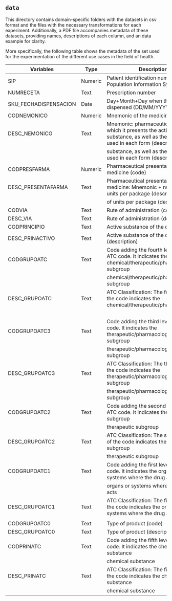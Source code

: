 ## `data`
This directory contains domain-specific folders with the datasets in csv format and the files with the necessary transformations for each experiment. Additionally, a PDF file accompanies metadata of these datasets, providing names, descriptions of each column, and an data example for clarity.

More specifically, the following table shows the metadata of the set used for the experimentation of the different use cases in the field of health.

| Variables             | Type    | Description                                                                                                                    | Data example                                     |
|-----------------------|---------|--------------------------------------------------------------------------------------------------------------------------------|--------------------------------------------------|
| SIP                   | Numeric | Patient identification number in the Population Information System                                                             | 7                                                |
| NUMRECETA             | Text    | Prescription number                                                                                                            | EP2521914794                                     |
| SKU_FECHADISPENSACION | Date    | Day+Month+Day when the drug was dispensed {DD/MM/YYYY}                                                                         | 23/10/2018                                       |
| CODNEMONICO           | Numeric | Mnemonic of the medicine (code)                                                                                                | 1614.0                                           |
| DESC_NEMONICO         | Text    | Mnemonic: pharmaceutical form in which it presents the active substance, as well as the amount used in each form (description) | SIMVASTATINA COMPRIMIDOS 40 MG                   |
|                       |         | substance, as well as the amount used in each form (description)                                                               |                                                  |
| CODPRESFARMA          | Numeric | Pharmaceutical presentation of the medicine (code)                                                                             | 2771.0                                           |
| DESC_PRESENTAFARMA    | Text    | Pharmaceutical presentation of the medicine: Mnemonic + number or units per package (description)                              | SIMVASTATINA 40 MG / 28 COMPRIMIDOS              |
|                       |         | of units per package (description)                                                                                             |                                                  |
| CODVIA                | Text    | Rute of administration (code)                                                                                                  | B21                                              |
| DESC_VIA              | Text    | Rute of administration (description)                                                                                           | ORAL                                             |
| CODPRINCIPIO          | Text    | Active substance of the drug (code)                                                                                            | 1023A                                            |
| DESC_PRINACTIVO       | Text    | Active substance of the drug (description)                                                                                     | SIMVASTATINA                                     |
| CODGRUPOATC           | Text    | Code adding the fourth level of the ATC code. It indicates the chemical/therapeutic/pharmacological subgroup                   | C10AA                                            |
|                       |         | chemical/therapeutic/pharmacological subgroup                                                                                  |                                                  |
| DESC_GRUPOATC         | Text    | ATC Classification: The fourth level of the code indicates the chemical/therapeutic/pharmacological                            | INHIBIDORES DE LA HMG-CoA REDUCTASA (HIPOLIPEM.) |
|                       |         |                                                                                                                                | REDUCTASA (HIPOLIPEM.)                           |
| CODGRUPOATC3          | Text    | Code adding the third level of the ATC code. It indicates the therapeutic/pharmacological subgroup                             | C10A                                             |
|                       |         | therapeutic/pharmacological subgroup                                                                                           |                                                  |
| DESC_GRUPOATC3        | Text    | ATC Classification: The third level of the code indicates the therapeutic/pharmacological subgroup                             | REDUCTORES DEL COLESTEROL Y TRIGLICERIDOS        |
|                       |         | therapeutic/pharmacological subgroup                                                                                           | Y TRIGLICERIDOS                                  |
| CODGRUPOATC2          | Text    | Code adding the second level of the ATC code. It indicates the therapeutic subgroup                                            | C10                                              |
|                       |         | therapeutic subgroup                                                                                                           |                                                  |
| DESC_GRUPOATC2        | Text    | ATC Classification: The second level of the code indicates the therapeutic subgroup                                            | PREPARADOS HIPOLIPEMIANTES/ANTIATEROMATOSOS      |
|                       |         | therapeutic subgroup                                                                                                           | ANTIATEROMATOSOS                                 |
| CODGRUPOATC1          | Text    | Code adding the first level of the ATC code. It indicates the organs or systems where the drug acts                            | C                                                |
|                       |         | organs or systems where the drug acts                                                                                          |                                                  |
| DESC_GRUPOATC1        | Text    | ATC Classification: The first level of the code indicates the organs or systems where the drug acts                            | APARATO CARDIOVASCULAR                           |
|                       |         |                                                                                                                                |                                                  |
| CODGRUPOATC0          | Text    | Type of product (code)                                                                                                         | M                                                |
| DESC_GRUPOATC0        | Text    | Type of product (description)                                                                                                  | Medicamentos                                     |
| CODPRINATC            | Text    | Code adding the fifth level of the ATC code. It indicates the chemical substance                                               | C10AA01                                          |
|                       |         | chemical substance                                                                                                             |                                                  |
| DESC_PRINATC          | Text    | ATC Classification: The fifth level of the code indicates the chemical substance                                               | SIMVASTATINA                                     |
|                       |         | chemical substance                                                                                                             |                                                  |
